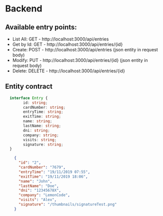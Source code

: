 # Backend

## Available entry points:

* List All:   GET - http://localhost:3000/api/entries
* Get by Id:  GET - http://localhost:3000/api/entries/{id}
* Create:     POST - http://localhost:3000/api/entries  (json entity in request body)
* Modify:     PUT - http://localhost:3000/api/entries/{id}  (json entity in request body)
* Delete:     DELETE - http://localhost:3000/api/entries/{id}

## Entity contract

```typescript
  interface Entry {
        id: string;
        cardNumber: string;
        entryTime: string;
        exitTime: string;
        name: string;
        lastName: string;
        dni: string;
        company: string;
        visits: string;
        signature: string;
  }
```

```json
    {
      "id": "2",
      "cardNumber": "7679",
      "entryTime": "19/11/2019 07:55",
      "exitTime": "19/11/2019 18:06",
      "name": "John",
      "lastName": "Doe",
      "dni": "12345678X",
      "company": "LemonCode",
      "visits": "Alex",
      "signature": "/thumbnails/signatureTest.png"
    }
```
